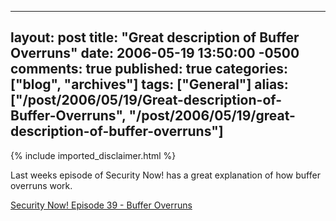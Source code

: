   ---
  layout: post
  title: "Great description of Buffer Overruns"
  date: 2006-05-19 13:50:00 -0500
  comments: true
  published: true
  categories: ["blog", "archives"]
  tags: ["General"]
  alias: ["/post/2006/05/19/Great-description-of-Buffer-Overruns", "/post/2006/05/19/great-description-of-buffer-overruns"]
  ---
<!-- more -->
{% include imported_disclaimer.html %}
<P>Last weeks episode of Security Now! has a great explanation of how buffer overruns work.</P>
<P><A href="http://www.grc.com/sn/SN-039.htm">Security Now! Episode 39 - Buffer Overruns</A></P>
